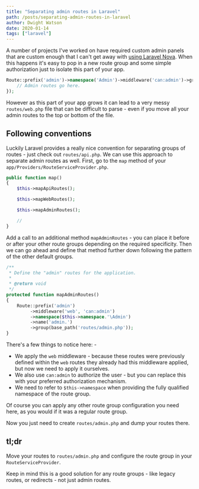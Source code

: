```yaml
---
title: "Separating admin routes in Laravel"
path: /posts/separating-admin-routes-in-laravel
author: Dwight Watson
date: 2020-01-14
tags: ["laravel"]
---
```


A number of projects I've worked on have required custom admin panels that are custom enough that I can't get away with [using Laravel Nova](https://nova.laravel.com). When this happens it's easy to pop in a new route group and some simple authorization just to isolate this part of your app.

```php
Route::prefix('admin')->namespace('Admin')->middleware('can:admin')->group(function () {
    // Admin routes go here.
});
```

However as this part of your app grows it can lead to a very messy `routes/web.php` file that can be difficult to parse - even if you move all your admin routes to the top or bottom of the file.

## Following conventions

Luckily Laravel provides a really nice convention for separating groups of routes - just check out `routes/api.php`. We can use this approach to separate admin routes as well. First, go to the `map` method of your `app/Providers/RouteServiceProvider.php`.

```php
public function map()
{
    $this->mapApiRoutes();

    $this->mapWebRoutes();

    $this->mapAdminRoutes();

    //
}
```

Add a call to an additional method `mapAdminRoutes` - you can place it before or after your other route groups depending on the required specificity. Then we can go ahead and define that method further down following the pattern of the other default groups.

```php
/**
 * Define the "admin" routes for the application.
 *
 * @return void
 */
protected function mapAdminRoutes()
{
    Route::prefix('admin')
         ->middleware('web', 'can:admin')
         ->namespace($this->namespace.'\Admin')
         ->name('admin.')
         ->group(base_path('routes/admin.php'));
}
```

There's a few things to notice here: -

* We apply the `web` middleware - because these routes were previously defined within the `web` routes they already had this middleware applied, but now we need to apply it ourselves.
* We also use `can:admin` to authorize the user - but you can replace this with your preferred authorization mechanism.
* We need to refer to `$this->namespace` when providing the fully qualified namespace of the route group.

Of course you can apply any other route group configuration you need here, as you would if it was a regular route group.

Now you just need to create `routes/admin.php` and dump your routes there.

## tl;dr

Move your routes to `routes/admin.php` and configure the route group in your `RouteServiceProvider`.

Keep in mind this is a good solution for any route groups - like legacy routes, or redirects - not just admin routes.
